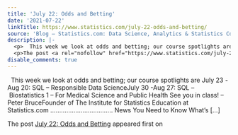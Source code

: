 ```yaml
---
title: 'July 22: Odds and Betting'
date: '2021-07-22'
linkTitle: https://www.statistics.com/july-22-odds-and-betting/
source: 'Blog – Statistics.com: Data Science, Analytics & Statistics Courses'
description: |-
  <p>  This week we look at odds and betting; our course spotlights are July 23 -Aug 20: SQL &#8211; Responsible Data ScienceJuly 30 -Aug 27: SQL &#8211; Biostatistics 1 &#8211; For Medical Science and Public Health See you in class! &#8211; Peter BruceFounder of The Institute for Statistics Education at Statistics.com &#8230;&#8230;&#8230;&#8230;&#8230;&#8230;&#8230;&#8230;&#8230;&#8230;&#8230;.. News You Need to Know What’s [&#8230;]</p>
  <p>The post <a rel="nofollow" href="https://www.statistics.com/july-22-odds-and-betting/">July 22: Odds and Betting</a> appeared first on <a rel="nofollow" ...
disable_comments: true
---
```

<p>  This week we look at odds and betting; our course spotlights are July 23 -Aug 20: SQL &#8211; Responsible Data ScienceJuly 30 -Aug 27: SQL &#8211; Biostatistics 1 &#8211; For Medical Science and Public Health See you in class! &#8211; Peter BruceFounder of The Institute for Statistics Education at Statistics.com &#8230;&#8230;&#8230;&#8230;&#8230;&#8230;&#8230;&#8230;&#8230;&#8230;&#8230;.. News You Need to Know What’s [&#8230;]</p>
<p>The post <a rel="nofollow" href="https://www.statistics.com/july-22-odds-and-betting/">July 22: Odds and Betting</a> appeared first on <a rel="nofollow" ...